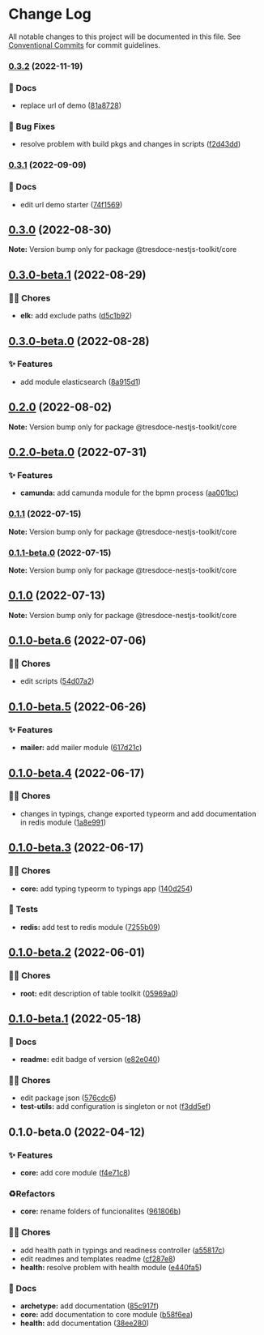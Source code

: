 # Change Log

All notable changes to this project will be documented in this file.
See [Conventional Commits](https://conventionalcommits.org) for commit guidelines.

### [0.3.2](https://github.com/tresdoce/tresdoce-nestjs-toolkit/compare/@tresdoce-nestjs-toolkit/core@0.3.1...@tresdoce-nestjs-toolkit/core@0.3.2) (2022-11-19)

### 📝 Docs

- replace url of demo ([81a8728](https://github.com/tresdoce/tresdoce-nestjs-toolkit/commit/81a8728186aeffec9d7d50cd095f0e44b1f17773))

### 🐛 Bug Fixes

- resolve problem with build pkgs and changes in scripts ([f2d43dd](https://github.com/tresdoce/tresdoce-nestjs-toolkit/commit/f2d43dd8d7a147d8024b9b67757bbc62d71ffe85))

### [0.3.1](https://github.com/tresdoce/tresdoce-nestjs-toolkit/compare/@tresdoce-nestjs-toolkit/core@0.3.0...@tresdoce-nestjs-toolkit/core@0.3.1) (2022-09-09)

### 📝 Docs

- edit url demo starter ([74f1569](https://github.com/tresdoce/tresdoce-nestjs-toolkit/commit/74f156929d81cd9d8c94c0a32adfc0ce70f36ae6))

## [0.3.0](https://github.com/tresdoce/tresdoce-nestjs-toolkit/compare/@tresdoce-nestjs-toolkit/core@0.3.0-beta.1...@tresdoce-nestjs-toolkit/core@0.3.0) (2022-08-30)

**Note:** Version bump only for package @tresdoce-nestjs-toolkit/core

## [0.3.0-beta.1](https://github.com/tresdoce/tresdoce-nestjs-toolkit/compare/@tresdoce-nestjs-toolkit/core@0.3.0-beta.0...@tresdoce-nestjs-toolkit/core@0.3.0-beta.1) (2022-08-29)

### 👨‍💻 Chores

- **elk:** add exclude paths ([d5c1b92](https://github.com/tresdoce/tresdoce-nestjs-toolkit/commit/d5c1b9277c74faa6dd17b20814057fa33e74396f))

## [0.3.0-beta.0](https://github.com/tresdoce/tresdoce-nestjs-toolkit/compare/@tresdoce-nestjs-toolkit/core@0.2.0...@tresdoce-nestjs-toolkit/core@0.3.0-beta.0) (2022-08-28)

### ✨ Features

- add module elasticsearch ([8a915d1](https://github.com/tresdoce/tresdoce-nestjs-toolkit/commit/8a915d13fa17a69e628e62c7ce7efbef6b23561d))

## [0.2.0](https://github.com/tresdoce/tresdoce-nestjs-toolkit/compare/@tresdoce-nestjs-toolkit/core@0.2.0-beta.0...@tresdoce-nestjs-toolkit/core@0.2.0) (2022-08-02)

**Note:** Version bump only for package @tresdoce-nestjs-toolkit/core

## [0.2.0-beta.0](https://github.com/tresdoce/tresdoce-nestjs-toolkit/compare/@tresdoce-nestjs-toolkit/core@0.1.1...@tresdoce-nestjs-toolkit/core@0.2.0-beta.0) (2022-07-31)

### ✨ Features

- **camunda:** add camunda module for the bpmn process ([aa001bc](https://github.com/tresdoce/tresdoce-nestjs-toolkit/commit/aa001bcf9dcf69c7b798abea8d67d0bd5830bf94))

### [0.1.1](https://github.com/tresdoce/tresdoce-nestjs-toolkit/compare/@tresdoce-nestjs-toolkit/core@0.1.1-beta.0...@tresdoce-nestjs-toolkit/core@0.1.1) (2022-07-15)

**Note:** Version bump only for package @tresdoce-nestjs-toolkit/core

### [0.1.1-beta.0](https://github.com/tresdoce/tresdoce-nestjs-toolkit/compare/@tresdoce-nestjs-toolkit/core@0.1.0...@tresdoce-nestjs-toolkit/core@0.1.1-beta.0) (2022-07-15)

**Note:** Version bump only for package @tresdoce-nestjs-toolkit/core

## [0.1.0](https://github.com/tresdoce/tresdoce-nestjs-toolkit/compare/@tresdoce-nestjs-toolkit/core@0.1.0-beta.6...@tresdoce-nestjs-toolkit/core@0.1.0) (2022-07-13)

**Note:** Version bump only for package @tresdoce-nestjs-toolkit/core

## [0.1.0-beta.6](https://github.com/tresdoce/tresdoce-nestjs-toolkit/compare/@tresdoce-nestjs-toolkit/core@0.1.0-beta.5...@tresdoce-nestjs-toolkit/core@0.1.0-beta.6) (2022-07-06)

### 👨‍💻 Chores

- edit scripts ([54d07a2](https://github.com/tresdoce/tresdoce-nestjs-toolkit/commit/54d07a2918bc0daf3f8f5eef5b7eb65e6db903f8))

## [0.1.0-beta.5](https://github.com/tresdoce/tresdoce-nestjs-toolkit/compare/@tresdoce-nestjs-toolkit/core@0.1.0-beta.4...@tresdoce-nestjs-toolkit/core@0.1.0-beta.5) (2022-06-26)

### ✨ Features

- **mailer:** add mailer module ([617d21c](https://github.com/tresdoce/tresdoce-nestjs-toolkit/commit/617d21ca05f4ea77dd9050b9675abf3bb2f72b77))

## [0.1.0-beta.4](https://github.com/tresdoce/tresdoce-nestjs-toolkit/compare/@tresdoce-nestjs-toolkit/core@0.1.0-beta.3...@tresdoce-nestjs-toolkit/core@0.1.0-beta.4) (2022-06-17)

### 👨‍💻 Chores

- changes in typings, change exported typeorm and add documentation in redis module ([1a8e991](https://github.com/tresdoce/tresdoce-nestjs-toolkit/commit/1a8e991990e5a59049033a68c7a820bf768560fe))

## [0.1.0-beta.3](https://github.com/tresdoce/tresdoce-nestjs-toolkit/compare/@tresdoce-nestjs-toolkit/core@0.1.0-beta.2...@tresdoce-nestjs-toolkit/core@0.1.0-beta.3) (2022-06-17)

### 👨‍💻 Chores

- **core:** add typing typeorm to typings app ([140d254](https://github.com/tresdoce/tresdoce-nestjs-toolkit/commit/140d254a6247074c9c1419919657f3eead970c67))

### 🧪 Tests

- **redis:** add test to redis module ([7255b09](https://github.com/tresdoce/tresdoce-nestjs-toolkit/commit/7255b090209977072ec00c2ec94aa622c6f8db40))

## [0.1.0-beta.2](https://github.com/tresdoce/tresdoce-nestjs-toolkit/compare/@tresdoce-nestjs-toolkit/core@0.1.0-beta.1...@tresdoce-nestjs-toolkit/core@0.1.0-beta.2) (2022-06-01)

### 👨‍💻 Chores

- **root:** edit description of table toolkit ([05969a0](https://github.com/tresdoce/tresdoce-nestjs-toolkit/commit/05969a09277502e808fd7eac7dc3ab9623c7e3de))

## [0.1.0-beta.1](https://github.com/tresdoce/tresdoce-nestjs-toolkit/compare/@tresdoce-nestjs-toolkit/core@0.1.0-beta.0...@tresdoce-nestjs-toolkit/core@0.1.0-beta.1) (2022-05-18)

### 📝 Docs

- **readme:** edit badge of version ([e82e040](https://github.com/tresdoce/tresdoce-nestjs-toolkit/commit/e82e040cd43fb756ca36b8cb88fe1daf3a8c4f4c))

### 👨‍💻 Chores

- edit package json ([576cdc6](https://github.com/tresdoce/tresdoce-nestjs-toolkit/commit/576cdc6b97b15437639f3debfb5bc96687c41be8))
- **test-utils:** add configuration is singleton or not ([f3dd5ef](https://github.com/tresdoce/tresdoce-nestjs-toolkit/commit/f3dd5ef1f0c2ef2be966acbd2513e72448934ff4))

## 0.1.0-beta.0 (2022-04-12)

### ✨ Features

- **core:** add core module ([f4e71c8](https://github.com/tresdoce/tresdoce-nestjs-toolkit/commit/f4e71c8bbd78d66e22e489b1c6f896937e521bb8))

### ♻️Refactors

- **core:** rename folders of funcionalites ([961806b](https://github.com/tresdoce/tresdoce-nestjs-toolkit/commit/961806b730b2d6901fe890d39e5d60ce85d89ba6))

### 👨‍💻 Chores

- add health path in typings and readiness controller ([a55817c](https://github.com/tresdoce/tresdoce-nestjs-toolkit/commit/a55817c25e5f5cb0ba9e79a05ec1aab634681f62))
- edit readmes and templates readme ([cf287e8](https://github.com/tresdoce/tresdoce-nestjs-toolkit/commit/cf287e8363223dba120dd37c7e77cf4c5ebfbbeb))
- **health:** resolve problem with health module ([e440fa5](https://github.com/tresdoce/tresdoce-nestjs-toolkit/commit/e440fa5b52b44dc1153ed7ce2a78eddf83658684))

### 📝 Docs

- **archetype:** add documentation ([85c917f](https://github.com/tresdoce/tresdoce-nestjs-toolkit/commit/85c917f917652bac4b5195e89d217a8af8057a81))
- **core:** add documentation to core module ([b58f6ea](https://github.com/tresdoce/tresdoce-nestjs-toolkit/commit/b58f6ea03b87241511f86f3858c3f1a05832949c))
- **health:** add documentation ([38ee280](https://github.com/tresdoce/tresdoce-nestjs-toolkit/commit/38ee280cf0bce86d6842c080a58dbefdc278afe3))
